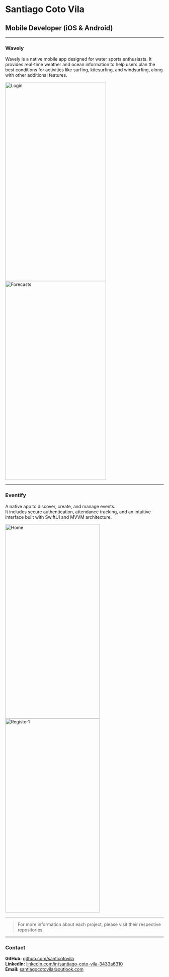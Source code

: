 # Santiago Coto Vila

## Mobile Developer (iOS & Android)

---

### Wavely  
Wavely is a native mobile app designed for water sports enthusiasts. It provides real-time weather and ocean information to help users plan the best conditions for activities like surfing, kitesurfing, and windsurfing, along with other additional features.


<img width="320" height="630" alt="Login" src="https://github.com/user-attachments/assets/12f391e0-da70-4723-bf34-127efe23fcf5" /><img width="320" height="630" alt="Forecasts" src="https://github.com/user-attachments/assets/5cc50fc7-3ff8-488b-be82-f4a70a4d34df" />

---

### Eventify  
A native app to discover, create, and manage events.  
It includes secure authentication, attendance tracking, and an intuitive interface built with SwiftUI and MVVM architecture.

<img width="300" height="615" alt="Home" src="https://github.com/user-attachments/assets/99c4429c-cde1-4dd9-80f8-403ce24dee45" /><img width="300" height="615" alt="Register1" src="https://github.com/user-attachments/assets/9e64b237-9363-410b-80bf-a07ff6671cd8" />


---

> For more information about each project, please visit their respective repositories.

---

### Contact  
**GitHub:** [github.com/santicotovila](https://github.com/santicotovila)  
**LinkedIn:** [linkedin.com/in/santiago-coto-vila-3433a6310](https://www.linkedin.com/in/santiago-coto-vila-3433a6310/)  
**Email:** santiagocotovila@outlook.com

